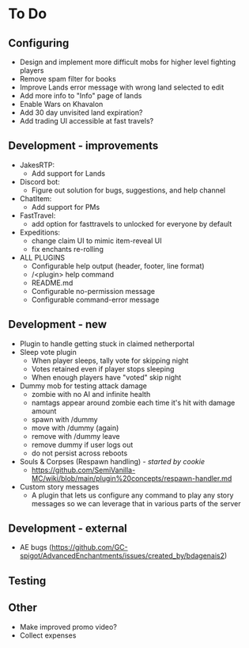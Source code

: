 # To Do

## Configuring

- Design and implement more difficult mobs for higher level fighting players
- Remove spam filter for books
- Improve Lands error message with wrong land selected to edit
- Add more info to "Info" page of lands
- Enable Wars on Khavalon
- Add 30 day unvisited land expiration?
- Add trading UI accessible at fast travels?

## Development - improvements

- JakesRTP:
    - Add support for Lands
- Discord bot:
    - Figure out solution for bugs, suggestions, and help channel
- ChatItem:
    - Add support for PMs
- FastTravel:
    - add option for fasttravels to unlocked for everyone by default
- Expeditions:
    - change claim UI to mimic item-reveal UI
    - fix enchants re-rolling
- ALL PLUGINS
    - Configurable help output (header, footer, line format)
    - /\<plugin\> help command
    - README.md
    - Configurable no-permission message
    - Configurable command-error message

## Development - new

- Plugin to handle getting stuck in claimed netherportal
- Sleep vote plugin
    - When player sleeps, tally vote for skipping night
    - Votes retained even if player stops sleeping
    - When enough players have "voted" skip night
- Dummy mob for testing attack damage
    - zombie with no AI and infinite health
    - namtags appear around zombie each time it's hit with damage amount
    - spawn with /dummy
    - move with /dummy (again)
    - remove with /dummy leave
    - remove dummy if user logs out
    - do not persist across reboots
- Souls & Corpses (Respawn handling) _- started by cookie_
    - https://github.com/SemiVanilla-MC/wiki/blob/main/plugin%20concepts/respawn-handler.md
- Custom story messages
    - A plugin that lets us configure any command to play any story messages so we can leverage that in various parts of the server

## Development - external

- AE bugs (https://github.com/GC-spigot/AdvancedEnchantments/issues/created_by/bdagenais2)

## Testing

## Other

- Make improved promo video?
- Collect expenses
